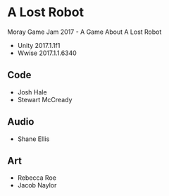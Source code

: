 # A Lost Robot
Moray Game Jam 2017 - A Game About A Lost Robot
 - Unity 2017.1.1f1
 - Wwise 2017.1.1.6340
## Code
 - Josh Hale
 - Stewart McCready
## Audio
 - Shane Ellis
## Art
 - Rebecca Roe
 - Jacob Naylor

